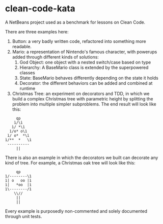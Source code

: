 # clean-code-kata

A NetBeans project used as a benchmark for lessons on Clean Code.

There are three examples here:

1. Button: a very badly written code, refactored into something more readable.
2. Mario: a representation of Nintendo's famous character, with powerups added through different kinds of solutions:
   1. God Object: one object with a nested switch/case based on type
   2. Hierarchy: A BaseMario class is extended by the superpowered classes
   3. State: BaseMario behaves differently depending on the state it holds
   4. Decorator: the different behaviors can be added and combined at runtime
3. Christmas Tree: an experiment on decorators and TDD, in which we build a complex Christmas tree with parametric height by splitting the problem into multiple simpler subproblems. The end result will look like this:

```
     qp
    ì/\ì
   ì/ *\ì
  ì/o* o\ì
 ì/ o*  *\ì
ì/**  *   \ì
 ----------
     ||
```

There is also an example in which the decorators we built can decorate any kind of tree. For example, a Christmas oak tree will look like this:

```
     qp
ì/--------\ì
ì| o   oo |ì
ì|   *oo  |ì
ì\--------/ì
    \\//
     ||
     ||
```

Every example is purposedly non-commented and solely documented through unit tests.
